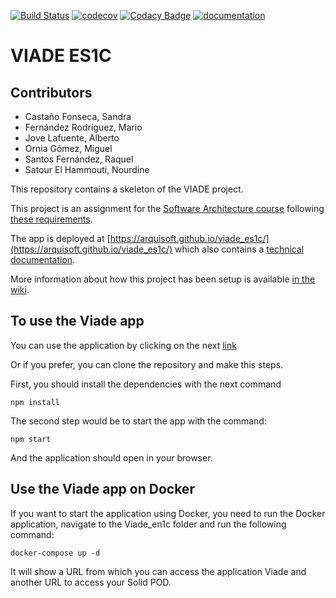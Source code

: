 [![Build Status](https://travis-ci.org/Arquisoft/viade_es1c.svg?branch=master)](https://travis-ci.org/Arquisoft/viade_es1c)
[![codecov](https://codecov.io/gh/Arquisoft/viade_es1c/branch/master/graph/badge.svg)](https://codecov.io/gh/Arquisoft/viade_es1c)
[![Codacy Badge](https://api.codacy.com/project/badge/Grade/b6e111f0a4a2457fabb1c4c79c6efa80)](https://www.codacy.com/gh/Arquisoft/viade_es1c?utm_source=github.com&amp;utm_medium=referral&amp;utm_content=Arquisoft/viade_es1c&amp;utm_campaign=Badge_Grade)
[![documentation](https://img.shields.io/badge/docs-arc42-9cf.svg)](https://arquisoft.github.io/viade_es1c/docs/)

# VIADE ES1C

## Contributors
-   Castaño Fonseca, Sandra
-   Fernández Rodríguez, Mario
-   Jove Lafuente, Alberto
-   Ornia Gómez, Miguel
-   Santos Fernández, Raquel
-   Satour El Hammouti, Nourdine

This repository contains a skeleton of the VIADE project.

This project is an assignment for the [Software Architecture course](https://arquisoft.github.io/) following [these requirements](https://labra.solid.community/public/SoftwareArchitecture/AssignmentDescription/).

The app is deployed at [https://arquisoft.github.io/viade_es1c/](https://arquisoft.github.io/viade_es1c/) which also contains a [technical documentation](https://arquisoft.github.io/viade_es1c/docs).

More information about how this project has been setup is available [in the wiki](https://github.com/Arquisoft/viade_es1c/wiki).

## To use the Viade app

You can use the application by clicking on the next [link](https://arquisoft.github.io/viade_es1c/) 

Or if you prefer, you can clone the repository and make this steps.

First, you should install the dependencies with the next command

```shell
npm install
```

The second step would be to start the app with the command:

```shell
npm start
```

And the application should open in your browser.

## Use the Viade app on Docker

If you want to start the application using Docker, you need to run the Docker application, navigate to the Viade_en1c folder and run the following command:

```shell
docker-compose up -d
```
It will show a URL from which you can access the application Viade and another URL to access your Solid POD.
